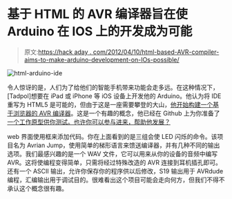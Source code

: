 # 基于 HTML 的 AVR 编译器旨在使 Arduino 在 IOS 上的开发成为可能

> 原文:[https://hack aday . com/2012/04/10/html-based-AVR-compiler-aims-to-make-arduino-development-on-IOs-possible/](https://hackaday.com/2012/04/10/html-based-avr-compiler-aims-to-make-arduino-development-on-ios-possible/)

![](../Images/4d9775814090d9fb4fdee7e19740adfb.png "html-arduino-ide")

令人惊讶的是，人们为了给他们的智能手机带来功能会走多远。在这种情况下，[Tadpol]想要在 iPad 或 iPhone 等 iOS 设备上开发他的 Arduino。他认为将 IDE 重写为 HTML5 是可能的，但由于这是一座需要攀登的大山，[他开始构建一个基于浏览器的 AVR 编译器](http://tadpol.org/projects/AvrianJump.html)。这是一个有趣的概念，他已经在 Github 上为你准备了[一个工作原型供你测试。也许你可以参与进来，帮助他发展？](https://github.com/tadpol/Avrian-Jump)

web 界面使用框来添加代码。你在上面看到的是三组会使 LED 闪烁的命令。该项目名为 Avrian Jump，使用简单的梯形语言来馈送编译器，并有几种不同的输出选项。我们最感兴趣的是一个 WAV 文件，它可以用来从你的设备的音频中编写 AVR。这将使编程变得简单，只需将经过特殊改造的 AVR 连接到耳机插孔即可。还有一个 ASCII 输出，允许你保存你的程序供以后修改，S19 输出用于 AVRdude 编程，汇编输出用于调试目的。很难看出这个项目可能会走向何方，但我们不得不承认这个概念很有趣。